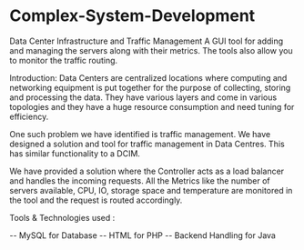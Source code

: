 # Complex-System-Development
Data Center Infrastructure and Traffic Management
A GUI tool for adding and managing the servers along with their metrics. The tools also allow you to monitor the traffic routing.

Introduction:
Data Centers are centralized locations where computing and networking equipment is put together for the purpose of collecting, storing and processing the data. They have various layers and come in various topologies and they have a huge resource consumption and need tuning for efficiency.

One such problem we have identified is traffic management. We have designed a solution and tool for traffic management in Data Centres. This has similar functionality to a DCIM.

We have provided a solution where the Controller acts as a load balancer and handles the incoming requests. All the Metrics like the number of servers available, CPU, IO, storage space and temperature are monitored in the tool and the request is routed accordingly.

Tools & Technologies used :

  -- MySQL for Database
  -- HTML for PHP
  -- Backend Handling for Java
  
